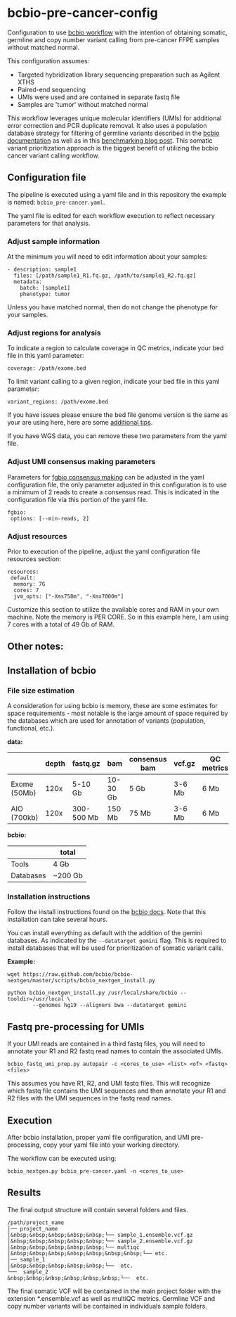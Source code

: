 # bcbio-pre-cancer-config

Configuration to use [bcbio workflow](https://bcbio-nextgen.readthedocs.io/en/latest/contents/pipelines.html#cancer-variant-calling) with the intention of obtaining somatic, germline and copy number variant calling from pre-cancer FFPE samples without matched normal.

This configuration assumes:
* Targeted hybridization library sequencing preparation such as Agilent XTHS
* Paired-end sequencing
* UMIs were used and are contained in separate fastq file
* Samples are 'tumor' without matched normal

This workflow leverages unique molecular identifiers (UMIs) for additional error correction and PCR duplicate removal. It also uses a population database strategy for filtering of germline variants described in the [bcbio documentation](https://bcbio-nextgen.readthedocs.io/en/latest/contents/pipelines.html#cancer-variant-calling) as well as in this [benchmarking blog post](http://bcb.io/2015/03/05/cancerval/). This somatic variant prioritization approach is the biggest benefit of utilizing the bcbio cancer variant calling workflow.


## Configuration file

The pipeline is executed using a yaml file and in this repository the example is named: `bcbio_pre-cancer.yaml`.

The yaml file is edited for each workflow execution to reflect necessary parameters for that analysis.

### Adjust sample information

At the minimum you will need to edit information about your samples:
```
- description: sample1
  files: [/path/sample1_R1.fq.gz, /path/to/sample1_R2.fq.gz]
  metadata:
    batch: [sample1]
    phenotype: tumor
```

Unless you have matched normal, then do not change the phenotype for your samples. 

### Adjust regions for analysis 

To indicate a region to calculate coverage in QC metrics, indicate your bed file in this yaml parameter:
```
coverage: /path/exome.bed
```

To limit variant calling to a given region, indicate your bed file in this yaml parameter:

```
variant_regions: /path/exome.bed
```

If you have issues please ensure the bed file genome version is the same as your are using here, here are some [additional tips](https://bcbio-nextgen.readthedocs.io/en/latest/contents/configuration.html#input-file-preparation).

If you have WGS data, you can remove these two parameters from the yaml file.

### Adjust UMI consensus making parameters

Parameters for [fgbio consensus making](http://fulcrumgenomics.github.io/fgbio/tools/latest/CallMolecularConsensusReads.html) can be adjusted in the yaml configuration file, the only parameter adjusted in this configuration is to use a minimum of 2 reads to create a consensus read. This is indicated in the configuration file via this portion of the yaml file.
```
fgbio:
 options: [--min-reads, 2]
```

### Adjust resources

Prior to execution of the pipeline, adjust the yaml configuration file resources section:

```
resources:
 default:
  memory: 7G
  cores: 7
  jvm_opts: ["-Xms750m", "-Xmx7000m"]
```

Customize this section to utilize the available cores and RAM in your own machine. Note the memory is PER CORE. So in this example here, I am using 7 cores with a total of 49 Gb of RAM.

## Other notes:


## Installation of bcbio

### File size estimation

A consideration for using bcbio is memory, these are some estimates for space requirements - most notable is the large amount of space required by the databases which are used for annotation of variants (population, functional, etc.).

**data:**

|   | depth  | fastq.gz  | bam  | consensus bam  | vcf.gz  | QC metrics  |
|---|---|---|---|---|---|---|
| Exome (50Mb)  | 120x  | 5-10 Gb  | 10-30 Gb  | 5 Gb  | 3-6 Mb  | 6 Mb  |
| AIO (700kb) | 120x  | 300-500 Mb  | 150 Mb  | 75 Mb  | 3-6 Mb  | 6 Mb  |

**bcbio:**

|   | total  |
|---|---|
| Tools  | 4 Gb  |
| Databases  | ~200 Gb  |


### Installation instructions

Follow the install instructions found on the [bcbio docs](https://bcbio-nextgen.readthedocs.io/en/latest/contents/installation.html). Note that this installation can take several hours.

You can install everything as default with the addition of the gemini databases. As indicated by the `--datatarget gemini` flag. This is required to install databases that will be used for prioritization of somatic variant calls.


**Example:**
```
wget https://raw.github.com/bcbio/bcbio-nextgen/master/scripts/bcbio_nextgen_install.py

python bcbio_nextgen_install.py /usr/local/share/bcbio --tooldir=/usr/local \
        --genomes hg19 --aligners bwa --datatarget gemini
```

## Fastq pre-processing for UMIs

If your UMI reads are contained in a third fastq files, you will need to annotate your R1 and R2 fastq read names to contain the associated UMIs.

```
bcbio_fastq_umi_prep.py autopair -c <cores_to_use> <list> <of> <fastq> <files>
```

This assumes you have R1, R2, and UMI fastq files. This will recognize which fastq file contains the UMI sequences and then annotate your R1 and R2 files with the UMI sequences in the fastq read names.

## Execution

After bcbio installation, proper yaml file configuration, and UMI pre-processing, copy your yaml file into your working directory.

The workflow can be executed using:

```
bcbio_nextgen.py bcbio_pre-cancer.yaml -n <cores_to_use>
```

## Results

The final output structure will contain several folders and files. 

```
/path/project_name      
│── project_name       
│&nbsp;&nbsp;&nbsp;&nbsp;&nbsp;└── sample_1.ensemble.vcf.gz   
│&nbsp;&nbsp;&nbsp;&nbsp;&nbsp;└── sample_2.ensemble.vcf.gz   
│&nbsp;&nbsp;&nbsp;&nbsp;&nbsp;└── multiqc      
│&nbsp;&nbsp;&nbsp;&nbsp;&nbsp;&nbsp;&nbsp;└── etc.   
│── sample_1    
│&nbsp;&nbsp;&nbsp;&nbsp;&nbsp;└──  etc.  
└──  sample_2     
&nbsp;&nbsp;&nbsp;&nbsp;&nbsp;&nbsp;└──  etc. 
```

The final somatic VCF will be contained in the main project folder with the extension *.ensemble.vcf as well as multiQC metrics. Germline VCF and copy number variants will be contained in individuals sample folders.

```
